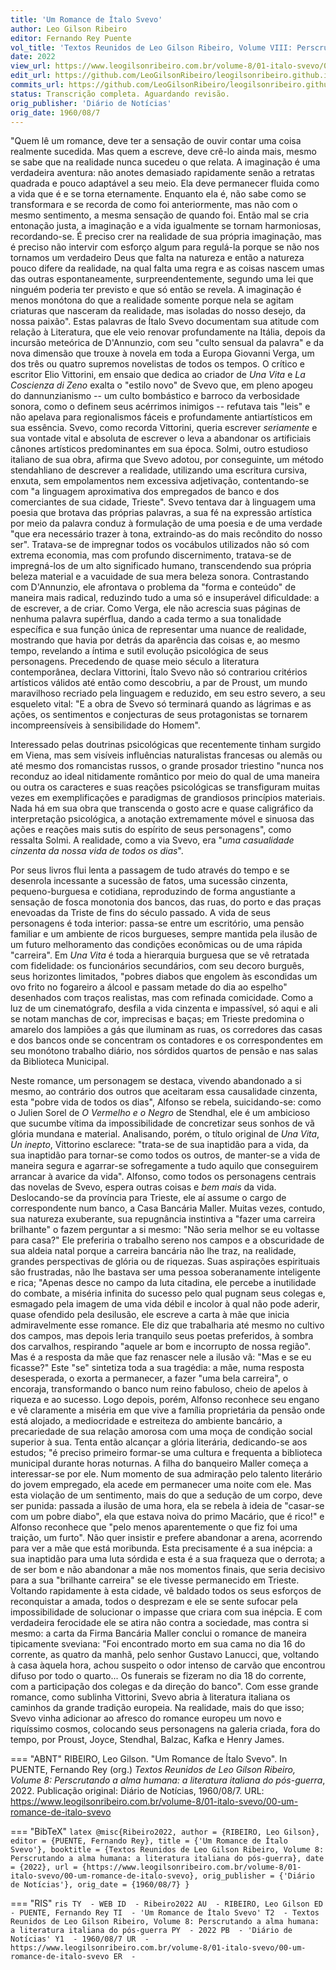 ```yaml
---
title: 'Um Romance de Ítalo Svevo'
author: Leo Gilson Ribeiro
editor: Fernando Rey Puente
vol_title: 'Textos Reunidos de Leo Gilson Ribeiro, Volume VIII: Perscrutando a alma humana: a literatura italiana do pós-guerra'
date: 2022
view_url: https://www.leogilsonribeiro.com.br/volume-8/01-italo-svevo/00-um-romance-de-italo-svevo
edit_url: https://github.com/LeoGilsonRibeiro/leogilsonribeiro.github.io/edit/main//docs/markdown/volume-8/01-italo-svevo/00-um-romance-de-italo-svevo.md
commits_url: https://github.com/LeoGilsonRibeiro/leogilsonribeiro.github.io/commits/main/docs/markdown/volume-8/01-italo-svevo/00-um-romance-de-italo-svevo.md
status: Transcrição completa. Aguardando revisão.
orig_publisher: 'Diário de Notícias'
orig_date: 1960/08/7
---
```


"Quem lê um romance, deve ter a sensação de ouvir contar uma coisa realmente sucedida. Mas quem a escreve, deve crê-lo ainda mais, mesmo se sabe que na realidade nunca sucedeu o que relata. A imaginação é uma verdadeira aventura: não anotes demasiado rapidamente senão a retratas quadrada e pouco adaptável a seu meio. Ela deve permanecer fluida como a vida que é e se torna eternamente. Enquanto ela é, não sabe como se transformara e se recorda de como foi anteriormente, mas não com o mesmo sentimento, a mesma sensação de quando foi. Então mal se cria entonação justa, a imaginação e a vida igualmente se tornam harmoniosas, recordando-se. É preciso crer na realidade de sua própria imaginação, mas é preciso não intervir com esforço algum para regulá-la porque se não nos tornamos um verdadeiro Deus que falta na natureza e então a natureza pouco difere da realidade, na qual falta uma regra e as coisas nascem umas das outras espontaneamente, surpreendentemente, segundo uma lei que ninguém poderia ter previsto e que só então se revela. A imaginação é menos monótona do que a realidade somente porque nela se agitam criaturas que nasceram da realidade, mas isoladas do nosso desejo, da nossa paixão". Estas palavras de Ítalo Svevo documentam sua atitude com relação à Literatura, que ele veio renovar profundamente na Itália, depois da incursão meteórica de D'Annunzio, com seu "culto sensual da palavra" e da nova dimensão que trouxe à novela em toda a Europa Giovanni Verga, um dos três ou quatro supremos novelistas de todos os tempos. O crítico e escritor Elio Vittorini, em ensaio que dedica ao criador de *Una Vita* e *La Coscienza di Zeno* exalta o "estilo novo" de Svevo que, em pleno apogeu do dannunzianismo -- um culto bombástico e barroco da verbosidade sonora, como o definem seus acérrimos inimigos -- refutava tais "leis" e não apelava para regionalismos fáceis e profundamente antiartísticos em sua essência. Svevo, como recorda Vittorini, queria escrever *seriamente* e sua vontade vital e absoluta de escrever o leva a abandonar os artificiais cânones artísticos predominantes em sua época. Solmi, outro estudioso italiano de sua obra, afirma que Svevo adotou, por conseguinte, um método stendahliano de descrever a realidade, utilizando uma escritura cursiva, enxuta, sem empolamentos nem excessiva adjetivação, contentando-se com "a linguagem aproximativa dos empregados de banco e dos comerciantes de sua cidade, Trieste". Svevo tentava dar à linguagem uma poesia que brotava das próprias palavras, a sua fé na expressão artística por meio da palavra conduz à formulação de uma poesia e de uma verdade "que era necessário trazer à tona, extraindo-as do mais recôndito do nosso ser". Tratava-se de impregnar todos os vocábulos utilizados não só com extrema economia, mas com profundo discernimento, tratava-se de impregná-los de um alto significado humano, transcendendo sua própria beleza material e a vacuidade de sua mera beleza sonora. Contrastando com D'Annunzio, ele afrontava o problema da "forma e conteúdo" de maneira mais radical, reduzindo tudo a uma só e insuperável dificuldade: a de escrever, a de criar. Como Verga, ele não acrescia suas páginas de nenhuma palavra supérflua, dando a cada termo a sua tonalidade específica e sua função única de representar uma nuance de realidade, mostrando que havia por detrás da aparência das coisas e, ao mesmo tempo, revelando a íntima e sutil evolução psicológica de seus personagens. Precedendo de quase meio século a literatura contemporânea, declara Vittorini, Ítalo Svevo não só contrariou critérios artísticos válidos até então como descobriu, a par de Proust, um mundo maravilhoso recriado pela linguagem e reduzido, em seu estro severo, a seu esqueleto vital: "E a obra de Svevo só terminará quando as lágrimas e as ações, os sentimentos e conjecturas de seus protagonistas se tornarem incompreensíveis à sensibilidade do Homem".

Interessado pelas doutrinas psicológicas que recentemente tinham surgido em Viena, mas sem visíveis influências naturalistas francesas ou alemãs ou até mesmo dos romancistas russos, o grande prosador triestino "nunca nos reconduz ao ideal nitidamente romântico por meio do qual de uma maneira ou outra os caracteres e suas reações psicológicas se transfiguram muitas vezes em exemplificações e paradigmas de grandiosos princípios materiais. Nada há em sua obra que transcenda o gosto acre e quase caligráfico da interpretação psicológica, a anotação extremamente móvel e sinuosa das ações e reações mais sutis do espírito de seus personagens", como ressalta Solmi. A realidade, como a via Svevo, era "*uma casualidade cinzenta da nossa vida de todos os dias*".

Por seus livros flui lenta a passagem de tudo através do tempo e se desenrola incessante a sucessão de fatos, uma sucessão cinzenta, pequeno-burguesa e cotidiana, reproduzindo de forma angustiante a sensação de fosca monotonia dos bancos, das ruas, do porto e das praças enevoadas da Triste de fins do século passado. A vida de seus personagens é toda interior: passa-se entre um escritório, uma pensão familiar e um ambiente de ricos burgueses, sempre mantida pela ilusão de um futuro melhoramento das condições econômicas ou de uma rápida "carreira". Em *Una Vita* é toda a hierarquia burguesa que se vê retratada com fidelidade: os funcionários secundários, com seu decoro burguês, seus horizontes limitados, "pobres diabos que engolem às escondidas um ovo frito no fogareiro a álcool e passam metade do dia ao espelho" desenhados com traços realistas, mas com refinada comicidade. Como a luz de um cinematógrafo, desfila a vida cinzenta e impassível, só aqui e ali se notam manchas de cor, imprecisas e baças; em Trieste predomina o amarelo dos lampiões a gás que iluminam as ruas, os corredores das casas e dos bancos onde se concentram os contadores e os correspondentes em seu monótono trabalho diário, nos sórdidos quartos de pensão e nas salas da Biblioteca Municipal.

Neste romance, um personagem se destaca, vivendo abandonado a si mesmo, ao contrário dos outros que aceitaram essa causalidade cinzenta, esta "pobre vida de todos os dias", Alfonso se rebela, suicidando-se: como o Julien Sorel de *O Vermelho e o Negro* de Stendhal, ele é um ambicioso que sucumbe vítima da impossibilidade de concretizar seus sonhos de vã glória mundana e material. Analisando, porém, o título original de *Una Vita*, *Un inepto*, Vittorino esclarece: "trata-se de sua inaptidão para a vida, da sua inaptidão para tornar-se como todos os outros, de manter-se a vida de maneira segura e agarrar-se sofregamente a tudo aquilo que conseguirem arrancar à avarice da vida". Alfonso, como todos os personagens centrais das novelas de Svevo, espera outras coisas e *bem mais* da vida. Deslocando-se da província para Trieste, ele aí assume o cargo de correspondente num banco, a Casa Bancária Maller. Muitas vezes, contudo, sua natureza exuberante, sua repugnância instintiva a "fazer uma carreira brilhante" o fazem perguntar a si mesmo: "Não seria melhor se eu voltasse para casa?" Ele preferiria o trabalho sereno nos campos e a obscuridade de sua aldeia natal porque a carreira bancária não lhe traz, na realidade, grandes perspectivas de glória ou de riquezas. Suas aspirações espirituais são frustradas, não lhe bastava ser uma pessoa soberanamente inteligente e rica; "Apenas desce no campo da luta citadina, ele percebe a inutilidade do combate, a miséria infinita do sucesso pelo qual pugnam seus colegas e, esmagado pela imagem de uma vida débil e incolor à qual não pode aderir, quase ofendido pela desilusão, ele escreve a carta à mãe que inicia admiravelmente esse romance. Ele diz que trabalharia até mesmo no cultivo dos campos, mas depois leria tranquilo seus poetas preferidos, à sombra dos carvalhos, respirando "aquele ar bom e incorrupto de nossa região". Mas é a resposta da mãe que faz renascer nele a ilusão vã: "Mas e se eu ficasse?" Este "se" sintetiza toda a sua tragédia: a mãe, numa resposta desesperada, o exorta a permanecer, a fazer "uma bela carreira", o encoraja, transformando o banco num reino fabuloso, cheio de apelos à riqueza e ao sucesso. Logo depois, porém, Alfonso reconhece seu engano e vê claramente a miséria em que vive a família proprietária da pensão onde está alojado, a mediocridade e estreiteza do ambiente bancário, a precariedade de sua relação amorosa com uma moça de condição social superior à sua. Tenta então alcançar a glória literária, dedicando-se aos estudos; "é preciso primeiro formar-se uma cultura e frequenta a biblioteca municipal durante horas noturnas. A filha do banqueiro Maller começa a interessar-se por ele. Num momento de sua admiração pelo talento literário do jovem empregado, ela acede em permanecer uma noite com ele. Mas esta violação de um sentimento, mais do que a sedução de um corpo, deve ser punida: passada a ilusão de uma hora, ela se rebela à ideia de "casar-se com um pobre diabo", ela que estava noiva do primo Macário, que é rico!" e Alfonso reconhece que "pelo menos aparentemente o que fiz foi uma traição, um furto". Não quer insistir e prefere abandonar a arena, acorrendo para ver a mãe que está moribunda. Esta precisamente é a sua inépcia: a sua inaptidão para uma luta sórdida e esta é a sua fraqueza que o derrota; a de ser bom e não abandonar a mãe nos momentos finais, que seria decisivo para a sua "brilhante carreira" se ele tivesse permanecido em Trieste. Voltando rapidamente à esta cidade, vê baldado todos os seus esforços de reconquistar a amada, todos o desprezam e ele se sente sufocar pela impossibilidade de solucionar o impasse que criara com sua inépcia. E com verdadeira ferocidade ele se atira não contra a sociedade, mas contra si mesmo: a carta da Firma Bancária Maller conclui o romance de maneira tipicamente sveviana: "Foi encontrado morto em sua cama no dia 16 do corrente, as quatro da manhã, pelo senhor Gustavo Lanucci, que, voltando à casa àquela hora, achou suspeito o odor intenso de carvão que encontrou difuso por todo o quarto\... Os funerais se fizeram no dia 18 do corrente, com a participação dos colegas e da direção do banco". Com esse grande romance, como sublinha Vittorini, Svevo abria à literatura italiana os caminhos da grande tradição europeia. Na realidade, mais do que isso; Svevo vinha adicionar ao afresco do romance europeu um novo e riquíssimo cosmos, colocando seus personagens na galeria criada, fora do tempo, por Proust, Joyce, Stendhal, Balzac, Kafka e Henry James.


=== "ABNT"
    RIBEIRO, Leo Gilson. "Um Romance de Ítalo Svevo". In PUENTE, Fernando Rey (org.) <em>Textos Reunidos de Leo Gilson Ribeiro, Volume 8: Perscrutando a alma humana: a literatura italiana do pós-guerra</em>, 2022. Publicação original: Diário de Notícias, 1960/08/7. URL: <a href="stable_url">https://www.leogilsonribeiro.com.br/volume-8/01-italo-svevo/00-um-romance-de-italo-svevo</a>

=== "BibTeX"
    ```latex
    @misc{Ribeiro2022,
    author = {RIBEIRO, Leo Gilson},
    editor = {PUENTE, Fernando Rey},
    title = {'Um Romance de Ítalo Svevo'},
    booktitle = {Textos Reunidos de Leo Gilson Ribeiro, Volume 8: Perscrutando a alma humana: a literatura italiana do pós-guerra},
    date = {2022},
    url = {https://www.leogilsonribeiro.com.br/volume-8/01-italo-svevo/00-um-romance-de-italo-svevo},
    orig_publisher = {'Diário de Notícias'},
    orig_date = {1960/08/7}
    }
    ```

=== "RIS"
    ```ris
    TY  - WEB
    ID  - Ribeiro2022
    AU  - RIBEIRO, Leo Gilson
    ED  - PUENTE, Fernando Rey
    TI  - 'Um Romance de Ítalo Svevo'
    T2  - Textos Reunidos de Leo Gilson Ribeiro, Volume 8: Perscrutando a alma humana: a literatura italiana do pós-guerra
    PY  - 2022
    PB  - 'Diário de Notícias'
    Y1  - 1960/08/7
    UR  - https://www.leogilsonribeiro.com.br/volume-8/01-italo-svevo/00-um-romance-de-italo-svevo
    ER  - 
    ```

